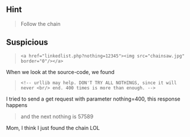 ## Hint

> Follow the chain

## Suspicious 
> `<a href="linkedlist.php?nothing=12345"><img src="chainsaw.jpg" border="0"/></a>`

When we look at the source-code, we found

> `<!-- urllib may help. DON'T TRY ALL NOTHINGS, since it will never <br/>
  end. 400 times is more than enough. -->`
  
I tried to send a get request with parameter nothing=400, this response happens
> and the next nothing is 57589

Mom, I think I just found the chain LOL
